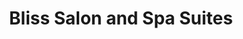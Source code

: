 ---
title: "Bliss Salon and Spa Suites"
url: /lexington/bliss-salon-and-spa-suites-malabu-drive/
shop: Kosmetik
---